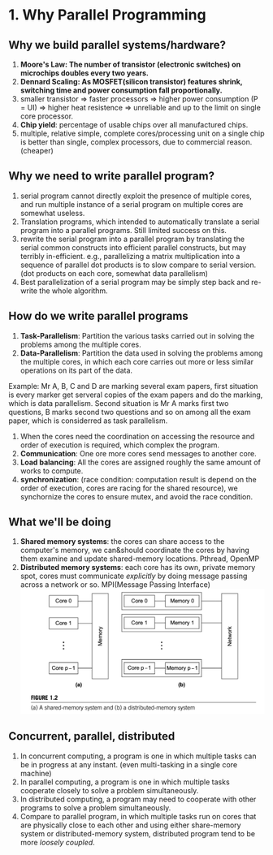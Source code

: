# 1. Why Parallel Programming

## Why we build parallel systems/hardware?
1. **Moore's Law: The number of transistor (electronic switches) on microchips doubles every two years.** 
2. **Dennard Scaling: As MOSFET(silicon transistor) features shrink, switching time and power consumption fall proportionally.**
3. smaller transistor => faster processors => higher power consumption (P = UI) => higher heat resistence => unreliable and up to the limit on single core processor.
4. **Chip yield**: percentage of usable chips over all manufactured chips.
5. multiple, relative simple, complete cores/processing unit on a single chip is better than single, complex processors, due to commercial reason. (cheaper)

## Why we need to write parallel program?
1. serial program cannot directly exploit the presence of multiple cores, and run multiple instance of a serial program on multiple cores are somewhat useless.
2. Translation programs, which intended to automatically translate a serial program into a parallel programs. Still limited success on this.
3. rewrite the serial program into a parallel program by translating the serial common constructs into efficient parallel constructs, but may terribly in-efficient. e.g., parallelizing a matrix multiplication into a sequence of parallel dot products is to slow compare to serial version. (dot products on each core, somewhat data parallelism)
4. Best parallelization of a serial program may be simply step back and re-write the whole algorithm.

## How do we write parallel programs
1. **Task-Parallelism**: Partition the various tasks carried out in solving the problems among the multiple cores.
2. **Data-Parallelism**: Partition the data used in solving the problems among the multiple cores, in which each core carries out more or less similar operations on its part of the data.

Example: Mr A, B, C and D are marking several exam papers, first situation is every marker get serveral copies of the exam papers and do the marking, which is data parallelism. Second situation is Mr A marks first two questions, B marks second two questions and so on among all the exam paper, which is considerred as task parallelism.

1. When the cores need the coordination on accessing the resource and order of execution is required, which complex the program. 
2. **Communication**: One ore more cores send messages to another core.
3. **Load balancing**: All the cores are assigned roughly the same amount of works to compute.
4. **synchronization**: (race condition: computation result is depend on the order of execution, cores are racing for the shared resource), we synchornize the cores to ensure mutex, and avoid the race condition.

## What we'll be doing
1. **Shared memory systems**: the cores can share access to the computer's memory, we can&should coordinate the cores by having them examine and update shared-memory locations. Pthread, OpenMP
2. **Distributed memory systems**: each core has its own, private memory spot, cores must communicate *explicitly* by doing message passing across a network or so. MPI(Message Passing Interface)
![](pic/system.png)

## Concurrent, parallel, distributed 
1. In concurrent computing, a program is one in which multiple tasks can be in progress at any instant. (even multi-tasking in a single core machine)
2. In parallel computing, a program is one in which multiple tasks cooperate closely to solve a problem simultaneously.
3. In distributed computing, a program may need to cooperate with other programs to solve a problem simultaneously. 
4. Compare to parallel program, in which multiple tasks run on cores that are physically close to each other and using either share-memory system or distributed-memory system, distributed program tend to be more *loosely coupled*.